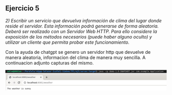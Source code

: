 ## Ejercicio 5
*2) Escribir un servicio que devuelva información de clima del lugar donde reside el servidor. Esta información podrá generarse de forma aleatoria. Deberá ser realizado con un Servidor Web HTTP. Para ello considere la exposición de los métodos necesarios (puede haber alguno oculto) y utilizar un cliente que permita probar este funcionamiento.*

Con la ayuda de chatgpt se genero un servidor http que devuelve de manera aleatoria, informacion del clima de manera muy sencilla. A continuacion adjunto capturas del mismo.

![Ejemplo de funcionamento del ejercicio 5](https://raw.githubusercontent.com/Fedesin/sdypp-Salazar-Scafati-Simone/main/TP1/ej5/Captura%20de%20pantalla%202023-03-20%20175101.jpg)

